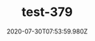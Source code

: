 ---
title: test-379
date: 2020-07-30T07:53:59.980Z
banner_subcontent: asdfsf
category: Fact sheets
focus: Assessment of organisational approach
role: Sole trader
organisation_size: Medium (50-249 employees)
industry: Transport & Logistics
content: Lorem ipsum dolor sit amet, consectetur adipiscing elit, sed do eiusmod tempor incididunt ut labore et dolore magna aliqua. Ut enim ad minim veniam, quis nostrud exercitation ullamco laboris nisi ut aliquip ex ea commodo consequat. Duis aute irure dolor in reprehenderit in voluptate velit esse cillum dolore eu fugiat nulla pariatur. Excepteur sint occaecat cupidatat non proident, sunt in culpa qui officia deserunt mollit anim id est laborum.
---
